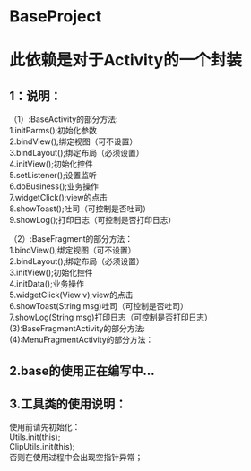 # BaseProject
此依赖是对于Activity的一个封装
=======
1：说明：
-----
  （1）:BaseActivity的部分方法: <br>
      1.initParms();初始化参数<br>
      2.bindView();绑定视图（可不设置）<br>
      3.bindLayout();绑定布局（必须设置）<br>
      4.initView();初始化控件<br>
      5.setListener();设置监听<br>
      6.doBusiness();业务操作<br>
      7.widgetClick();view的点击<br>
      8.showToast();吐司（可控制是否吐司）<br>
      9.showLog();打印日志（可控制是否打印日志）<br>
    
  （2）:BaseFragment的部分方法：<br>
      1.bindView();绑定视图（可不设置）<br>
      2.bindLayout();绑定布局（必须设置）<br>
      3.initView();初始化控件<br>
      4.initData();业务操作<br>
      5.widgetClick(View v);view的点击<br>
      6.showToast(String msg)吐司（可控制是否吐司）<br>
      7.showLog(String msg)打印日志（可控制是否打印日志）<br>
   (3):BaseFragmentActivity的部分方法:<br>
   (4):MenuFragmentActivity的部分方法：<br>
   
2.base的使用正在编写中...<br>
-----
3.工具类的使用说明：<br>
----
  使用前请先初始化：<br>
  Utils.init(this);<br>
  ClipUtils.init(this);<br>
  否则在使用过程中会出现空指针异常；<br>
